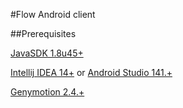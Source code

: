 #Flow Android client


##Prerequisites

[JavaSDK 1.8u45+](http://www.oracle.com/technetwork/java/javase/downloads/jdk8-downloads-2133151.html)
	
[Intellij IDEA 14+](https://www.jetbrains.com/idea/)  or [Android Studio 141.+](https://developer.android.com/sdk/index.html)
	
[Genymotion 2.4.+](https://www.genymotion.com)